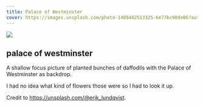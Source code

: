 ```yaml
---
title: Palace of Westminster
cover: https://images.unsplash.com/photo-1489442513325-6e77bc98de06?auto=format&fit=crop&w=746&q=80
---
```

![](https://images.unsplash.com/photo-1489442513325-6e77bc98de06?auto=format&fit=crop&w=746&q=80)

## palace of westminster

A shallow focus picture of planted bunches of daffodils with the Palace of Westminster as backdrop.

I had no idea what kind of flowers those were so I had to look it up.

Credit to https://unsplash.com/@erik_lundqvist.